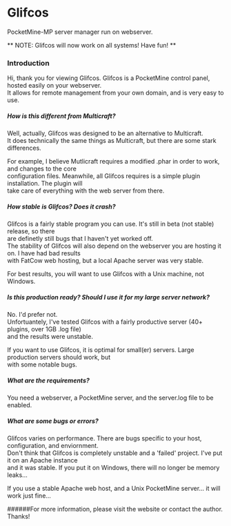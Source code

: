 # Glifcos
PocketMine-MP server manager run on webserver.  

** NOTE: Glifcos will now work on all systems! Have fun! **  

### Introduction  
Hi, thank you for viewing Glifcos. Glifcos is a PocketMine control panel, hosted easily on your webserver.  
It allows for remote management from your own domain, and is very easy to use.  

##### How is this different from Multicraft?  
Well, actually, Glifcos was designed to be an alternative to Multicraft.  
It does technically the same things as Multicraft, but there are some stark differences.  

For example, I believe Mutlicraft requires a modified .phar in order to work, and changes to the core  
configuration files. Meanwhile, all Glifcos requires is a simple plugin installation. The plugin will  
take care of everything with the web server from there.  

##### How stable is Glifcos? Does it crash?  
Glifcos is a fairly stable program you can use. It's still in beta (not stable) release, so there  
are definetly still bugs that I haven't yet worked off.  
The stability of Glifcos will also depend on the webserver you are hosting it on. I have had bad results  
with FatCow web hosting, but a local Apache server was very stable.  

For best results, you will want to use Glifcos with a Unix machine, not Windows.  

##### Is this production ready? Should I use it for my large server network?  
No. I'd prefer not.  
Unfortuantely, I've tested Glifcos with a fairly productive server (40+ plugins, over 1GB .log file)  
and the results were unstable.  

If you want to use Glifcos, it is optimal for small(er) servers. Large production servers should work, but  
with some notable bugs.  

##### What are the requirements?  
You need a webserver, a PocketMine server, and the server.log file to be enabled.  

##### What are some bugs or errors?  
Glifcos varies on performance. There are bugs specific to your host, configuration, and enviornment.  
Don't think that Glifcos is completely unstable and a 'failed' project. I've put it on an Apache instance  
and it was stable. If you put it on Windows, there will no longer be memory leaks...  

If you use a stable Apache web host, and a Unix PocketMine server... it will work just fine...  


######For more information, please visit the website or contact the author. Thanks!